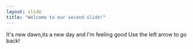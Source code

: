 ```yaml
---
layout: slide
title: "Welcome to our second slide!"
---
```

It's new dawn,its a new day and I'm feeling good 
Use the left arrow to go back!
